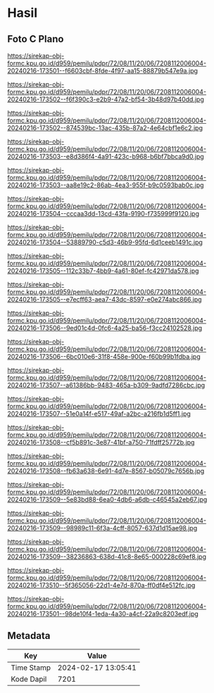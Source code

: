 # Hasil

## Foto C Plano

https://sirekap-obj-formc.kpu.go.id/d959/pemilu/pdpr/72/08/11/20/06/7208112006004-20240216-173501--f6603cbf-8fde-4f97-aa15-88879b547e9a.jpg

https://sirekap-obj-formc.kpu.go.id/d959/pemilu/pdpr/72/08/11/20/06/7208112006004-20240216-173502--f6f390c3-e2b9-47a2-bf54-3b48d97b40dd.jpg

https://sirekap-obj-formc.kpu.go.id/d959/pemilu/pdpr/72/08/11/20/06/7208112006004-20240216-173502--874539bc-13ac-435b-87a2-4e64cbf1e6c2.jpg

https://sirekap-obj-formc.kpu.go.id/d959/pemilu/pdpr/72/08/11/20/06/7208112006004-20240216-173503--e8d386f4-4a91-423c-b968-b6bf7bbca9d0.jpg

https://sirekap-obj-formc.kpu.go.id/d959/pemilu/pdpr/72/08/11/20/06/7208112006004-20240216-173503--aa8e19c2-86ab-4ea3-955f-b9c0593bab0c.jpg

https://sirekap-obj-formc.kpu.go.id/d959/pemilu/pdpr/72/08/11/20/06/7208112006004-20240216-173504--cccaa3dd-13cd-43fa-9190-f735999f9120.jpg

https://sirekap-obj-formc.kpu.go.id/d959/pemilu/pdpr/72/08/11/20/06/7208112006004-20240216-173504--53889790-c5d3-46b9-95fd-6d1ceeb1491c.jpg

https://sirekap-obj-formc.kpu.go.id/d959/pemilu/pdpr/72/08/11/20/06/7208112006004-20240216-173505--112c33b7-4bb9-4a61-80ef-fc42971da578.jpg

https://sirekap-obj-formc.kpu.go.id/d959/pemilu/pdpr/72/08/11/20/06/7208112006004-20240216-173505--e7ecff63-aea7-43dc-8597-e0e274abc866.jpg

https://sirekap-obj-formc.kpu.go.id/d959/pemilu/pdpr/72/08/11/20/06/7208112006004-20240216-173506--9ed01c4d-0fc6-4a25-ba56-f3cc24102528.jpg

https://sirekap-obj-formc.kpu.go.id/d959/pemilu/pdpr/72/08/11/20/06/7208112006004-20240216-173506--6bc010e6-31f8-458e-900e-f60b99b1fdba.jpg

https://sirekap-obj-formc.kpu.go.id/d959/pemilu/pdpr/72/08/11/20/06/7208112006004-20240216-173507--a61386bb-9483-465a-b309-9adfd7286cbc.jpg

https://sirekap-obj-formc.kpu.go.id/d959/pemilu/pdpr/72/08/11/20/06/7208112006004-20240216-173507--51e0a14f-e517-49af-a2bc-a216fb1d5ff1.jpg

https://sirekap-obj-formc.kpu.go.id/d959/pemilu/pdpr/72/08/11/20/06/7208112006004-20240216-173508--cf5b891c-3e87-41bf-a750-71fdff25772b.jpg

https://sirekap-obj-formc.kpu.go.id/d959/pemilu/pdpr/72/08/11/20/06/7208112006004-20240216-173508--fb63a638-6e91-4d7e-8567-b05079c7656b.jpg

https://sirekap-obj-formc.kpu.go.id/d959/pemilu/pdpr/72/08/11/20/06/7208112006004-20240216-173509--5e83bd88-6ea0-4db6-a6db-c46545a2eb67.jpg

https://sirekap-obj-formc.kpu.go.id/d959/pemilu/pdpr/72/08/11/20/06/7208112006004-20240216-173509--98989c11-6f3a-4cff-8057-637d1d15ae98.jpg

https://sirekap-obj-formc.kpu.go.id/d959/pemilu/pdpr/72/08/11/20/06/7208112006004-20240216-173509--38236863-638d-41c8-8e65-000228c69ef8.jpg

https://sirekap-obj-formc.kpu.go.id/d959/pemilu/pdpr/72/08/11/20/06/7208112006004-20240216-173510--5f365056-22d1-4e7d-870a-ff0df4e512fc.jpg

https://sirekap-obj-formc.kpu.go.id/d959/pemilu/pdpr/72/08/11/20/06/7208112006004-20240216-173501--98de10f4-1eda-4a30-a4cf-22a9c8203edf.jpg


## Metadata

| Key        | Value               |
| ---------- | ------------------- |
| Time Stamp | 2024-02-17 13:05:41 |
| Kode Dapil | 7201                |




